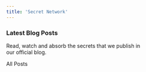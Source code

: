 ```yaml
---
title: 'Secret Network'
---
```


<!-- Hero Video -->
<column class="card-variant" mode="normal">
  <block>
    <home-hero /> <!-- CMS: Home - Hero -->
  </block>
</column>


<!-- Getting started -->
<column>
  <block>
    <card-cta class="orientation-horizontal accent-purple" cardId="card_1" imageWidth="1200" imageHeight="500"/><!-- CMS: Home - CTA Cards -->
  </block>
</column>

<!-- Card collection -->
<column class="spacer-s" number="3" number-m="1" number-s="1">
  <block>
    <card-cta class="orientation-vertical accent-blue" cardId="card_2" imageWidth="630" imageHeight="500"/><!-- CMS: Home - CTA Cards -->
  </block>
  <block>
    <card-cta class="orientation-vertical accent-green" cardId="card_3" imageWidth="630" imageHeight="500"/><!-- CMS: Home - CTA Cards -->
  </block>
  <block>
    <card-cta class="orientation-vertical accent-orange" cardId="card_4" imageWidth="630" imageHeight="500"/><!-- CMS: Home - CTA Cards -->
  </block>
</column>

<!-- Want to build a better internet -->
<column class="spacer-s">
  <block>
    <home-explainer /><!-- CMS: Home - Explainer -->
  </block>
</column>

  <!-- Top Announcement -->
<column mode="full">
  <block class="no-padding">
    <home-announcements location="top" /><!-- CMS: Home - Announcements -->
  </block>
</column>

<!-- Block header -->
<column class="block-header" number="2" number-m="1" number-s="1">
  <block>

  ### Latest Blog Posts
  Read, watch and absorb the secrets that we publish in<br/>our official blog.

  </block>
  <block>
    <btn url="/blog/">All Posts</btn>
  </block>
</column>

<!-- Blog cards -->
<column class="spacer-s">
  <block>
    <blog-latest-posts class="latest-blog-cards"></blog-latest-posts>
  </block>
</column>

<!-- Announcement -->
<column mode="full">
  <block class="no-padding">
    <home-announcements location="bottom" /><!-- CMS: Home - Announcements -->
  </block>
</column>

<!-- Home featured media -->
<column mode="full">
  <block>
    <home-featured-media /><!-- CMS: Home - Featured Media -->
  </block>
</column>

<!-- media channels -->
<column class="spacer-s">
  <block>
    <media-channels />
  </block>
</column>
